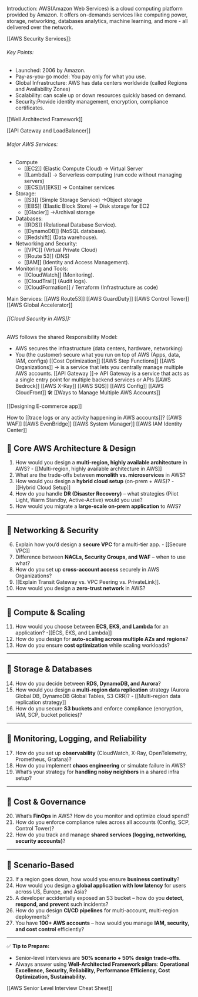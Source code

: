 Introduction:
AWS(Amazon Web Services) is a cloud computing platform provided by Amazon.
It offers on-demands services like computing power, storage, networking, databases analytics, machine learning, and more - all delivered over the network.

[[AWS Security Services]]:
###### Key Points:
- Launched: 2006 by Amazon.
- Pay-as-you-go model: You pay only for what you use.
- Global Infrastructure: AWS has data centers worldwide (called Regions and Availability Zones)
- Scalability: can scale up or down resources quickly based on demand.
- Security:Provide identity management, encryption, compliance certificates.

[[Well Architected Framework]]

[[API Gateway and LoadBalancer]]
###### Major AWS Services:
- Compute
	- [[EC2]] (Elastic Compute Cloud) -> Virtual Server
	- [[Lambda]] -> Serverless computing (run code without managing servers)
	- [[ECS]]/[[EKS]] -> Container services
- Storage:
	- [[S3]] (Simple Storage Service) ->Object storage
	- [[EBS]] (Elastic Block Store) -> Disk storage for EC2
	- [[Glacier]] ->Archival storage
- Databases:
	- [[RDS]] (Relational Database Service).
	- [[DynamoDB]] (NoSQL database).
	- [[Redshift]] (Data warehouse).
- Networking and Security:
	- [[VPC]] (Virtual Private Cloud)
	- [[Route 53]] (DNS)
	- [[IAM]] (Identity and Access Management).
- Monitoring and Tools:
	- [[CloudWatch]] (Monitoring).
	- [[CloudTrail]] (Audit logs).
	- [[CloudFormation]] / Terraform (Infrastructure as code) 

Main Services:
[[AWS Route53]]
[[AWS GuardDuty]]
[[AWS Control Tower]]
[[AWS Global Accelerator]]
###### [[Cloud Security in AWS]]:
AWS follows the shared Responsibility Model:
- AWS secures the infrastructure (data centers, hardware, networking)
- You (the customer) secure what you run on top of AWS (Apps, data, IAM, configs)
[[Cost Optimization]]
[[AWS Step Functions]]
[[AWS Organizations]] -> is a service that lets you centrally manage multiple AWS accounts. 
[[API Gateway ]]-> API Gateway is a service that acts as a single entry point for multiple backend services or APIs
[[AWS Bedrock]]
[[AWS X-Ray]]
[[AWS SQS]]
[[AWS Config]]
[[AWS CloudFront]]
🛠️ [[Ways to Manage Multiple AWS Accounts]]

[[Designing E-commerce app]]

How to [[trace logs or any activity happening in AWS accounts]]?
[[AWS WAF]]
[[AWS EvenBridge]]
[[AWS System Manager]]
[[AWS IAM Identity Center]]
## 🔹 **Core AWS Architecture & Design**

1. How would you design a **multi-region, highly available architecture** in AWS? - [[Multi-region, highly available architecture in AWS]]
2. What are the trade-offs between **monolith vs. microservices** in AWS?
3. How would you design a **hybrid cloud setup** (on-prem + AWS)? - [[Hybrid Cloud Setup]]
4. How do you handle **DR (Disaster Recovery)** – what strategies (Pilot Light, Warm Standby, Active-Active) would you use?
5. How would you migrate a **large-scale on-prem application** to AWS?

---
## 🔹 **Networking & Security**
6. Explain how you’d design a **secure VPC** for a multi-tier app. - [[Secure VPC]]
7. Difference between **NACLs, Security Groups, and WAF** – when to use what?
8. How do you set up **cross-account access** securely in AWS Organizations?
9. [[Explain Transit Gateway vs. VPC Peering vs. PrivateLink]].
10. How would you design a **zero-trust network** in AWS?

---
## 🔹 **Compute & Scaling**
11. How would you choose between **ECS, EKS, and Lambda** for an application? -[[ECS, EKS, and Lambda]]
12. How do you design for **auto-scaling across multiple AZs and regions**?
13. How do you ensure **cost optimization** while scaling workloads?
---
## 🔹 **Storage & Databases**

14. How do you decide between **RDS, DynamoDB, and Aurora**?
15. How would you design a **multi-region data replication** strategy (Aurora Global DB, DynamoDB Global Tables, S3 CRR)? - [[Multi-region data replication strategy]]
16. How do you secure **S3 buckets** and enforce compliance (encryption, IAM, SCP, bucket policies)?

---
## 🔹 **Monitoring, Logging, and Reliability**

17. How do you set up **observability** (CloudWatch, X-Ray, OpenTelemetry, Prometheus, Grafana)?
18. How do you implement **chaos engineering** or simulate failure in AWS?
19. What’s your strategy for **handling noisy neighbors** in a shared infra setup?
---
## 🔹 **Cost & Governance**
20. What’s **FinOps** in AWS? How do you monitor and optimize cloud spend?
21. How do you enforce compliance rules across all accounts (Config, SCP, Control Tower)?
22. How do you track and manage **shared services (logging, networking, security accounts)**?
---

## 🔹 **Scenario-Based**
23. If a region goes down, how would you ensure **business continuity**?    
24. How would you design a **global application with low latency** for users across US, Europe, and Asia?
25. A developer accidentally exposed an S3 bucket – how do you **detect, respond, and prevent** such incidents?
26. How do you design **CI/CD pipelines** for multi-account, multi-region deployments?
27. You have **100+ AWS accounts** – how would you manage **IAM, security, and cost control** efficiently?
---

✅ **Tip to Prepare:**
- Senior-level interviews are **50% scenario + 50% design trade-offs**.
- Always answer using **Well-Architected Framework pillars**: **Operational Excellence, Security, Reliability, Performance Efficiency, Cost Optimization, Sustainability**.

[[AWS Senior Level Interview Cheat Sheet]]